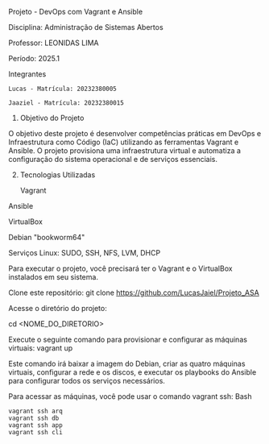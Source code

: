 Projeto - DevOps com Vagrant e Ansible

Disciplina: Administração de Sistemas Abertos

Professor: LEONIDAS LIMA 

Período: 2025.1 

Integrantes

    Lucas - Matrícula: 20232380005

    Jaaziel - Matrícula: 20232380015

1. Objetivo do Projeto

O objetivo deste projeto é desenvolver competências práticas em DevOps e Infraestrutura como Código (IaC) utilizando as ferramentas Vagrant e Ansible. O projeto provisiona uma infraestrutura virtual e automatiza a configuração do sistema operacional e de serviços essenciais. 

2. Tecnologias Utilizadas

    Vagrant 

Ansible 

VirtualBox 

Debian "bookworm64" 

Serviços Linux: SUDO, SSH, NFS, LVM, DHCP 


Para executar o projeto, você precisará ter o Vagrant e o VirtualBox instalados em seu sistema.

Clone este repositório:
git clone https://github.com/LucasJaiel/Projeto_ASA

Acesse o diretório do projeto:


cd <NOME_DO_DIRETORIO>

Execute o seguinte comando para provisionar e configurar as máquinas virtuais:
vagrant up

Este comando irá baixar a imagem do Debian, criar as quatro máquinas virtuais, configurar a rede e os discos, e executar os playbooks do Ansible para configurar todos os serviços necessários.

Para acessar as máquinas, você pode usar o comando vagrant ssh:
Bash

    vagrant ssh arq
    vagrant ssh db
    vagrant ssh app
    vagrant ssh cli


